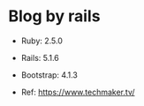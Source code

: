 # Blog by rails

* Ruby: 2.5.0

* Rails: 5.1.6

* Bootstrap: 4.1.3

* Ref: <https://www.techmaker.tv/>
